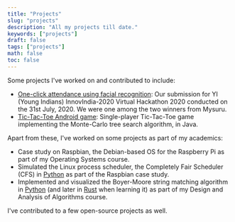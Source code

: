 ```yaml
---
title: "Projects"
slug: "projects"
description: "All my projects till date."
keywords: ["projects"]
draft: false
tags: ["projects"]
math: false
toc: false
---
```


Some projects I've worked on and contributed to include:

- [One-click attendance using facial recognition](https://github.com/yi-hackathon-2020/attendance-facial-recognition):
  Our submission for YI (Young Indians) InnovIndia-2020 Virtual Hackathon 2020
  conducted on the 31st July, 2020. We were one among the two winners from
  Mysuru.
- [Tic-Tac-Toe Android game](https://github.com/SanchithHegde/tic-tac-toe-android/):
  Single-player Tic-Tac-Toe game implementing the Monte-Carlo tree search
  algorithm, in Java.

Apart from these, I've worked on some projects as part of my academics:

- Case study on Raspbian, the Debian-based OS for the Raspberry Pi as part of
  my Operating Systems course.
- Simulated the Linux process scheduler, the Completely Fair Scheduler (CFS) in
  [Python](https://github.com/SanchithHegde/completely-fair-scheduler) as part
  of the Raspbian case study.
- Implemented and visualized the Boyer-Moore string matching algorithm in
  [Python](https://github.com/SanchithHegde/boyer-moore-visualization-python)
  (and later in [Rust](https://github.com/SanchithHegde/boyer-moore-visualization-rs)
  when learning it) as part of my Design and Analysis of
  Algorithms course.

I've contributed to a few open-source projects as well.

